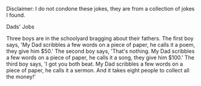 Disclaimer: I do not condone these jokes, they are from a collection of jokes I found.

Dads' Jobs

Three boys are in the schoolyard bragging about their fathers. The first boy says, 'My Dad scribbles a few words on a piece of paper, he calls it a poem, they give him $50.' The second boy says, 'That's nothing. My Dad scribbles a few words on a piece of paper, he calls it a song, they give him $100.' The third boy says, 'I got you both beat. My Dad scribbles a few words on a piece of paper, he calls it a sermon. And it takes eight people to collect all the money!'


